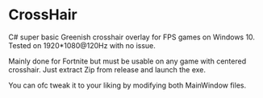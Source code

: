 # CrossHair
C# super basic Greenish crosshair overlay for FPS games on Windows 10.
Tested on 1920*1080@120Hz with no issue.

Mainly done for Fortnite but must be usable on any game with centered crosshair.
Just extract Zip from release and launch the exe.

You can ofc tweak it to your liking by modifying both MainWindow files.